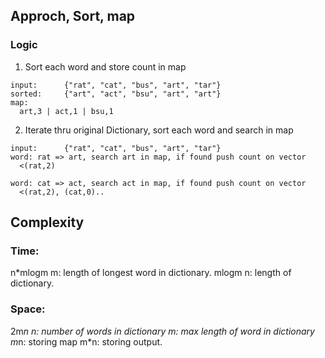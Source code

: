 ## Approch, Sort, map

### Logic
1. Sort each word and store count in map
```
input:      {"rat", "cat", "bus", "art", "tar"}
sorted:     {"art", "act", "bsu", "art", "art"}
map:
  art,3 | act,1 | bsu,1
```
2. Iterate thru original Dictionary, sort each word and search in map
```
input:      {"rat", "cat", "bus", "art", "tar"}
word: rat => art, search art in map, if found push count on vector
  <(rat,2)
  
word: cat => act, search act in map, if found push count on vector
  <(rat,2), (cat,0)..
```

## Complexity
### Time:
n*mlogm
m: length of longest word in dictionary. mlogm
n: length of dictionary.

### Space: 
2m*n
n: number of words in dictionary
m: max length of word in dictionary
m*n: storing map
m*n: storing output.

